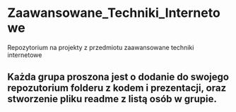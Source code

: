 # Zaawansowane_Techniki_Internetowe
Repozytorium na projekty z przedmiotu zaawansowane techniki internetowe

## Każda grupa proszona jest o dodanie do swojego repozutorium folderu z kodem i prezentacji, oraz stworzenie pliku readme z listą osób w grupie.
